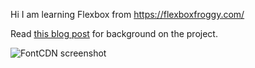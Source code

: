 Hi I am learning Flexbox from https://flexboxfroggy.com/

Read [this blog post](https://thomaspark.co/2015/11/learning-css-layout-with-flexbox-froggy/) for background on the project.

![FontCDN screenshot](./Images/Completion.jpeg)
